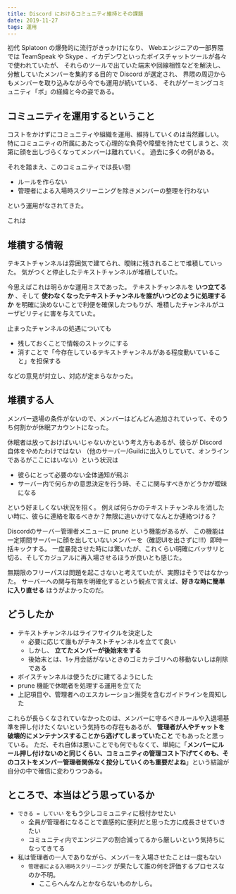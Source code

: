 ```yaml
---
title: Discord におけるコミュニティ維持とその課題
date: 2019-11-27
tags: 運用
---
```


初代 Splatoon の爆発的に流行がきっかけになり、 Webエンジニアの一部界隈では
TeamSpeak や Skype 、イカデンワといったボイスチャットツールが各々で使われていたが、
それらのツールで出ていた端末や回線相性などを解決し、分散していたメンバーを集約する目的で Discord が選定され、
界隈の周辺からもメンバーを取り込みながら今でも運用が続いている、
それがゲーミングコミュニティ「ポ」の経緯と今の姿である。

## コミュニティを運用するということ

コストをかけずにコミュニティや組織を運用、維持していくのは当然難しい。
特にコミュニティの所属にあたって心理的な負荷や障壁を持たせてしまうと、次第に顔を出しづらくなってメンバーは離れていく。
過去に多くの例がある。

それを踏まえ、このコミュニティでは長い間

* ルールを作らない
* 管理者による入場時スクリーニングを除きメンバーの整理を行わない

という運用がなされてきた。

これは

## 堆積する情報

テキストチャンネルは雰囲気で建てられ、曖昧に残されることで堆積していった。
気がつくと停止したテキストチャンネルが堆積していた。

今思えばこれは明らかな運用ミスであった。
テキストチャンネルを **いつ立てるか** 、そして **使わなくなったテキストチャンネルを誰がいつどのように処理するか** を明確に決めないことで利便を確保したつもりが、堆積したチャンネルがユーザビリティに害を与えていた。

止まったチャンネルの処遇についても

* 残しておくことで情報のストックにする
* 消すことで「今存在しているテキストチャンネルがある程度動いていること」を担保する

などの意見が対立し、対応が定まらなかった。

## 堆積する人

メンバー退場の条件がないので、メンバーはどんどん追加されていって、そのうち何割かが休眠アカウントになった。

休眠者は放っておけばいいじゃないかという考え方もあるが、彼らが Discord 自体をやめたわけではない
（他のサーバー/Guildに出入りしていて、オンラインであるがここにはいない）という状況は

* 彼らにとって必要のない全体通知が飛ぶ
* サーバー内で何らかの意思決定を行う時、そこに関与すべきかどうかが曖昧になる

という好ましくない状況を招く。
例えば何らかのテキストチャンネルを消したい時に、彼らに連絡を取るべきか？無限に追いかけてなんとか連絡つける？

Discordのサーバー管理者メニューに prune という機能があるが、
この機能は一定期間サーバーに顔を出していないメンバーを（確認UIを出さずに!!!）即時一括キックする。
一度暴発させた時には驚いたが、これくらい明確にバッサリと切る、そしてカジュアルに再入場させるほうが良いとも感じた。

無期限のフリーパスは問題を起こさないと考えていたが、実際はそうではなかった。
サーバーへの関与有無を明確化するという観点で言えば、**好きな時に簡単に入り直せる** ほうがよかったのだ。

## どうしたか

* テキストチャンネルはライフサイクルを決定した
  * 必要に応じて誰もがテキストチャンネルを立てて良い
  * しかし、 **立てたメンバーが後始末をする**
  * 後始末とは、1ヶ月会話がないときのゴミカテゴリへの移動ないしは削除である
* ボイスチャンネルは使うたびに建てるようにした
* prune 機能で休眠者を処理する運用を立てた
* 上記項目や、管理者へのエスカレーション推奨を含むガイドラインを周知した

これらが長らくなされていなかったのは、メンバーに守るべきルールや入退場基準を押し付けたくないという気持ちの存在もあるが、 **管理者が人やチャットを破壊的にメンテナンスすることから逃げてしまっていたこと** でもあったと思っている。
ただ、それ自体は悪いことでも何でもなくて、単純に「**メンバーにルール押し付けないのと同じくらい、コミュニティの管理コスト下げてくのも、そのコストをメンバー管理者関係なく按分していくのも重要だよね**」という結論が自分の中で確信に変わりつつある。

## ところで、本当はどう思っているか

* `できる = していい` をもう少しコミュニティに根付かせたい
  * 全員が管理者になることで直感的に便利だと思った方に成長させていきたい
  * コミュニティ内でエンジニアの割合減ってるから厳しいという気持ちになってきてる
* 私は管理者の一人でありながら、メンバーを入場させたことは一度もない
  * `管理者による入場時スクリーニング` が果たして誰の何を評価するプロセスなのか不明。
    * ここらへんなんとかならないものかしら。
